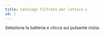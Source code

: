 ```yaml
---
title: Catalogo filtrato per lettera L
id: l
---
```

Seleziona la batteria e clicca sul pulsante inizia.